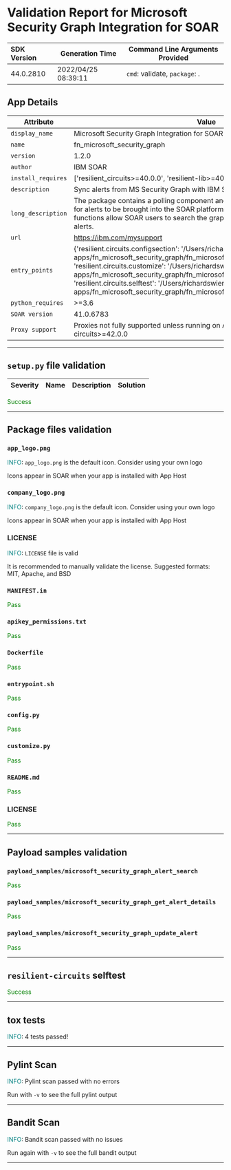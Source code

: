 

# Validation Report for Microsoft Security Graph Integration for SOAR

| SDK Version       | Generation Time          | Command Line Arguments Provided |
| :---------------- | ------------------------ | ------------------------------- |
| 44.0.2810 | 2022/04/25 08:39:11 | `cmd`: validate, `package`: . |

## App Details
| Attribute | Value |
| --------- | ----- |
| `display_name` | Microsoft Security Graph Integration for SOAR |
| `name` | fn_microsoft_security_graph |
| `version` | 1.2.0 |
| `author` | IBM SOAR |
| `install_requires` | ['resilient_circuits>=40.0.0', 'resilient-lib>=40.0.0'] |
| `description` | Sync alerts from MS Security Graph with IBM SOAR |
| `long_description` | The package contains a polling component and 3 functions.                    The poller queries for alerts to be brought into the SOAR platform as new incidents,                     while the functions allow SOAR users to search the graph, get alert details and update alerts. |
| `url` | https://ibm.com/mysupport |
| `entry_points` | {'resilient.circuits.configsection': '/Users/richardswierk/dev/resilient-community-apps/fn_microsoft_security_graph/fn_microsoft_security_graph/util/config.py',<br> 'resilient.circuits.customize': '/Users/richardswierk/dev/resilient-community-apps/fn_microsoft_security_graph/fn_microsoft_security_graph/util/customize.py',<br> 'resilient.circuits.selftest': '/Users/richardswierk/dev/resilient-community-apps/fn_microsoft_security_graph/fn_microsoft_security_graph/util/selftest.py'} |
| `python_requires` | >=3.6 |
| `SOAR version` | 41.0.6783 |
| `Proxy support` | Proxies not fully supported unless running on AppHost>=1.6 and resilient-circuits>=42.0.0 |

---


## `setup.py` file validation
| Severity | Name | Description | Solution |
| --- | --- | --- | --- |

<span style="color:green">Success</span>


---


## Package files validation

### `app_logo.png`
<span style="color:teal">INFO</span>: `app_logo.png` is the default icon. Consider using your own logo

Icons appear in SOAR when your app is installed with App Host


### `company_logo.png`
<span style="color:teal">INFO</span>: `company_logo.png` is the default icon. Consider using your own logo

Icons appear in SOAR when your app is installed with App Host


### LICENSE
<span style="color:teal">INFO</span>: `LICENSE` file is valid

It is recommended to manually validate the license. Suggested formats: MIT, Apache, and BSD


### `MANIFEST.in`
<span style="color:green">Pass</span>


### `apikey_permissions.txt`
<span style="color:green">Pass</span>


### `Dockerfile`
<span style="color:green">Pass</span>


### `entrypoint.sh`
<span style="color:green">Pass</span>


### ``config.py``
<span style="color:green">Pass</span>


### ``customize.py``
<span style="color:green">Pass</span>


### `README.md`
<span style="color:green">Pass</span>


### LICENSE
<span style="color:green">Pass</span>

 
---
 

## Payload samples validation

### `payload_samples/microsoft_security_graph_alert_search`
<span style="color:green">Pass</span>


### `payload_samples/microsoft_security_graph_get_alert_details`
<span style="color:green">Pass</span>


### `payload_samples/microsoft_security_graph_update_alert`
<span style="color:green">Pass</span>

 
---
 

## `resilient-circuits` selftest

<span style="color:green">Success</span>


---
 

## tox tests
<span style="color:teal">INFO</span>: 4 tests passed!





---
 

## Pylint Scan
<span style="color:teal">INFO</span>: Pylint scan passed with no errors

Run with `-v` to see the full pylint output



---
 

## Bandit Scan
<span style="color:teal">INFO</span>: Bandit scan passed with no issues

Run again with `-v` to see the full bandit output



---
 